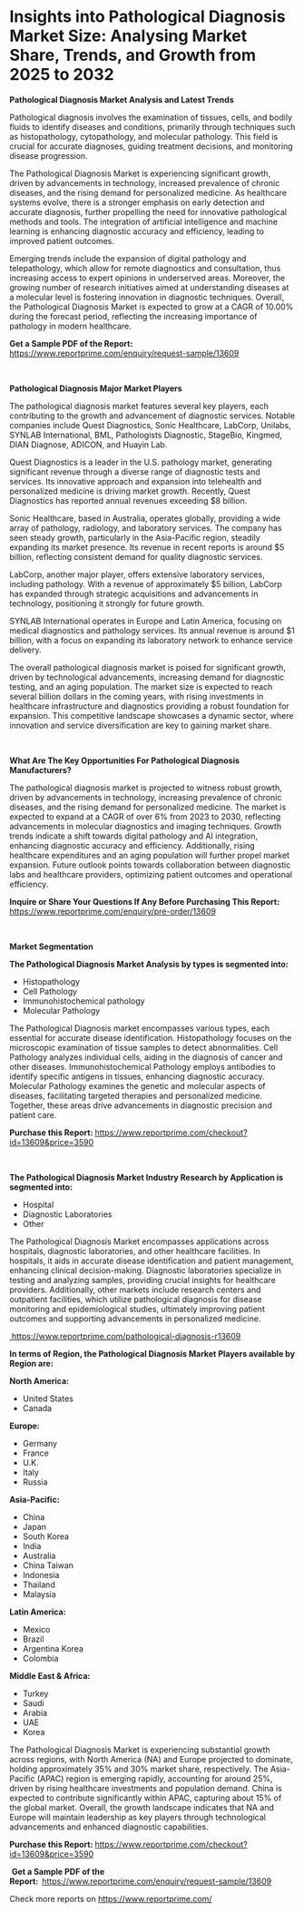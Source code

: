 <p><h1>Insights into Pathological Diagnosis Market Size: Analysing Market Share, Trends, and Growth from 2025 to 2032</h1></p><p><strong>Pathological Diagnosis Market Analysis and Latest Trends</strong></p>
<p><p>Pathological diagnosis involves the examination of tissues, cells, and bodily fluids to identify diseases and conditions, primarily through techniques such as histopathology, cytopathology, and molecular pathology. This field is crucial for accurate diagnoses, guiding treatment decisions, and monitoring disease progression.</p><p>The Pathological Diagnosis Market is experiencing significant growth, driven by advancements in technology, increased prevalence of chronic diseases, and the rising demand for personalized medicine. As healthcare systems evolve, there is a stronger emphasis on early detection and accurate diagnosis, further propelling the need for innovative pathological methods and tools. The integration of artificial intelligence and machine learning is enhancing diagnostic accuracy and efficiency, leading to improved patient outcomes.</p><p>Emerging trends include the expansion of digital pathology and telepathology, which allow for remote diagnostics and consultation, thus increasing access to expert opinions in underserved areas. Moreover, the growing number of research initiatives aimed at understanding diseases at a molecular level is fostering innovation in diagnostic techniques. Overall, the Pathological Diagnosis Market is expected to grow at a CAGR of 10.00% during the forecast period, reflecting the increasing importance of pathology in modern healthcare.</p></p>
<p><strong>Get a Sample PDF of the Report:&nbsp;</strong> <a href="https://www.reportprime.com/enquiry/request-sample/13609?utm_campaign=3571&utm_medium=2&utm_source=Github&utm_content=ia&utm_term=20032025&utm_id=pathological-diagnosis">https://www.reportprime.com/enquiry/request-sample/13609</a></p>
<p>&nbsp;</p>
<p><strong>Pathological Diagnosis Major Market Players</strong></p>
<p><p>The pathological diagnosis market features several key players, each contributing to the growth and advancement of diagnostic services. Notable companies include Quest Diagnostics, Sonic Healthcare, LabCorp, Unilabs, SYNLAB International, BML, Pathologists Diagnostic, StageBio, Kingmed, DIAN Diagnose, ADICON, and Huayin Lab.</p><p>Quest Diagnostics is a leader in the U.S. pathology market, generating significant revenue through a diverse range of diagnostic tests and services. Its innovative approach and expansion into telehealth and personalized medicine is driving market growth. Recently, Quest Diagnostics has reported annual revenues exceeding $8 billion.</p><p>Sonic Healthcare, based in Australia, operates globally, providing a wide array of pathology, radiology, and laboratory services. The company has seen steady growth, particularly in the Asia-Pacific region, steadily expanding its market presence. Its revenue in recent reports is around $5 billion, reflecting consistent demand for quality diagnostic services.</p><p>LabCorp, another major player, offers extensive laboratory services, including pathology. With a revenue of approximately $5 billion, LabCorp has expanded through strategic acquisitions and advancements in technology, positioning it strongly for future growth.</p><p>SYNLAB International operates in Europe and Latin America, focusing on medical diagnostics and pathology services. Its annual revenue is around $1 billion, with a focus on expanding its laboratory network to enhance service delivery.</p><p>The overall pathological diagnosis market is poised for significant growth, driven by technological advancements, increasing demand for diagnostic testing, and an aging population. The market size is expected to reach several billion dollars in the coming years, with rising investments in healthcare infrastructure and diagnostics providing a robust foundation for expansion. This competitive landscape showcases a dynamic sector, where innovation and service diversification are key to gaining market share.</p></p>
<p>&nbsp;</p>
<p><strong>What Are The Key Opportunities For Pathological Diagnosis Manufacturers?</strong></p>
<p><p>The pathological diagnosis market is projected to witness robust growth, driven by advancements in technology, increasing prevalence of chronic diseases, and the rising demand for personalized medicine. The market is expected to expand at a CAGR of over 6% from 2023 to 2030, reflecting advancements in molecular diagnostics and imaging techniques. Growth trends indicate a shift towards digital pathology and AI integration, enhancing diagnostic accuracy and efficiency. Additionally, rising healthcare expenditures and an aging population will further propel market expansion. Future outlook points towards collaboration between diagnostic labs and healthcare providers, optimizing patient outcomes and operational efficiency.</p></p>
<p><strong>Inquire or Share Your Questions If Any Before Purchasing This Report:</strong> <a href="https://www.reportprime.com/enquiry/pre-order/13609?utm_campaign=3571&utm_medium=2&utm_source=Github&utm_content=ia&utm_term=20032025&utm_id=pathological-diagnosis">https://www.reportprime.com/enquiry/pre-order/13609</a></p>
<p>&nbsp;</p>
<p><strong>Market Segmentation</strong></p>
<p><strong>The Pathological Diagnosis Market Analysis by types is segmented into:</strong></p>
<p><ul><li>Histopathology</li><li>Cell Pathology</li><li>Immunohistochemical pathology</li><li>Molecular Pathology</li></ul></p>
<p><p>The Pathological Diagnosis market encompasses various types, each essential for accurate disease identification. Histopathology focuses on the microscopic examination of tissue samples to detect abnormalities. Cell Pathology analyzes individual cells, aiding in the diagnosis of cancer and other diseases. Immunohistochemical Pathology employs antibodies to identify specific antigens in tissues, enhancing diagnostic accuracy. Molecular Pathology examines the genetic and molecular aspects of diseases, facilitating targeted therapies and personalized medicine. Together, these areas drive advancements in diagnostic precision and patient care.</p></p>
<p><strong>Purchase this Report:&nbsp;</strong><a href="https://www.reportprime.com/checkout?id=13609&price=3590&utm_campaign=3571&utm_medium=2&utm_source=Github&utm_content=ia&utm_term=20032025&utm_id=pathological-diagnosis">https://www.reportprime.com/checkout?id=13609&price=3590</a></p>
<p>&nbsp;</p>
<p><strong>The Pathological Diagnosis Market Industry Research by Application is segmented into:</strong></p>
<p><ul><li>Hospital</li><li>Diagnostic Laboratories</li><li>Other</li></ul></p>
<p><p>The Pathological Diagnosis Market encompasses applications across hospitals, diagnostic laboratories, and other healthcare facilities. In hospitals, it aids in accurate disease identification and patient management, enhancing clinical decision-making. Diagnostic laboratories specialize in testing and analyzing samples, providing crucial insights for healthcare providers. Additionally, other markets include research centers and outpatient facilities, which utilize pathological diagnosis for disease monitoring and epidemiological studies, ultimately improving patient outcomes and supporting advancements in personalized medicine.</p></p>
<p><a href="https://www.reportprime.com/pathological-diagnosis-r13609?utm_campaign=3571&utm_medium=2&utm_source=Github&utm_content=ia&utm_term=20032025&utm_id=pathological-diagnosis">&nbsp;https://www.reportprime.com/pathological-diagnosis-r13609</a></p>
<p><strong>In terms of Region, the Pathological Diagnosis Market Players available by Region are:</strong></p>
<p>
    <p> <strong> North America: </strong>
        <ul>
            <li>United States</li>
            <li>Canada</li>
        </ul>
        </p> 
    <p> <strong> Europe: </strong>
        <ul>
            <li>Germany</li>
            <li>France</li>
            <li>U.K.</li>
            <li>Italy</li>
            <li>Russia</li>
        </ul>
        </p> 
    <p> <strong> Asia-Pacific: </strong>
        <ul>
            <li>China</li>
            <li>Japan</li>
            <li>South Korea</li>
            <li>India</li>
            <li>Australia</li>
            <li>China Taiwan</li>
            <li>Indonesia</li>
            <li>Thailand</li>
            <li>Malaysia</li>
        </ul>
        </p> 
    <p> <strong> Latin America: </strong>
        <ul>
            <li>Mexico</li>
            <li>Brazil</li>
            <li>Argentina Korea</li>
            <li>Colombia</li>
        </ul>
        </p> 
    <p> <strong> Middle East & Africa: </strong>
        <ul>
            <li>Turkey</li>
            <li>Saudi</li>
            <li>Arabia</li>
            <li>UAE</li>
            <li>Korea</li>
        </ul>
    </p>
    </p>
<p><p>The Pathological Diagnosis Market is experiencing substantial growth across regions, with North America (NA) and Europe projected to dominate, holding approximately 35% and 30% market share, respectively. The Asia-Pacific (APAC) region is emerging rapidly, accounting for around 25%, driven by rising healthcare investments and population demand. China is expected to contribute significantly within APAC, capturing about 15% of the global market. Overall, the growth landscape indicates that NA and Europe will maintain leadership as key players through technological advancements and enhanced diagnostic capabilities.</p></p>
<p><strong>Purchase this Report: </strong><a href="https://www.reportprime.com/checkout?id=13609&price=3590&utm_campaign=3571&utm_medium=2&utm_source=Github&utm_content=ia&utm_term=20032025&utm_id=pathological-diagnosis">https://www.reportprime.com/checkout?id=13609&price=3590</a></p>
<p>&nbsp;<strong>Get a Sample PDF of the Report:&nbsp;&nbsp;</strong><a href="https://www.reportprime.com/enquiry/request-sample/13609?utm_campaign=3571&utm_medium=2&utm_source=Github&utm_content=ia&utm_term=20032025&utm_id=pathological-diagnosis">https://www.reportprime.com/enquiry/request-sample/13609</a></p>
<p><strong></strong></p>
<p>Check more reports on <a href="https://www.reportprime.com/?utm_campaign=3571&utm_medium=2&utm_source=Github&utm_content=ia&utm_term=20032025&utm_id=pathological-diagnosis">https://www.reportprime.com/</a></p>